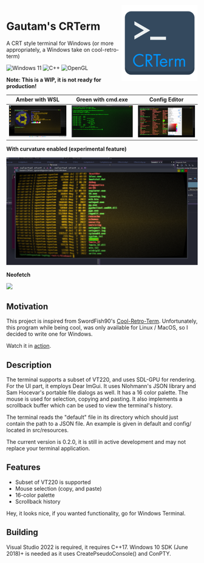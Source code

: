 <img align="right" width="200" height="200" src="images/crterm-logo.png">

# Gautam's CRTerm 
A CRT style terminal for Windows (or more appropriately, a Windows take on cool-retro-term)

![Windows 11](https://img.shields.io/badge/Windows%2011-%230079d5.svg?style=for-the-badge&logo=Windows%2011&logoColor=white)
![C++](https://img.shields.io/badge/c++-%2300599C.svg?style=for-the-badge&logo=c%2B%2B&logoColor=white)
![OpenGL](https://img.shields.io/badge/OpenGL-%23FFFFFF.svg?style=for-the-badge&logo=opengl)

<b>Note: This is a WIP, it is not ready for production!</b>

| Amber with WSL | Green with cmd.exe | Config Editor |
| -------------  | ------------------ | -----------   |
|![](images/wsl-amber.png)|![](images/cmd-green.png)| ![](images/cfg-editor.png) |

<b>With curvature enabled (experimental feature)</b>

![](images/crterm-curvature-enabled.png)

<b>Neofetch</b>

![](images/show.gif)

## Motivation

This project is inspired from SwordFish90's [Cool-Retro-Term](https://github.com/Swordfish90/cool-retro-term). Unfortunately, this program while being cool, was only available for Linux / MacOS, so I decided to write one for Windows.

Watch it in [action](https://www.youtube.com/watch?v=kIuGYarFiT4).

## Description

The terminal supports a subset of VT220, and uses SDL-GPU for rendering. For the UI part, it employs Dear ImGui. It uses Nlohmann's JSON library and Sam Hocevar's portable file dialogs as well. It has a 16 color palette. The mouse is used for selection, copying and pasting. It also implements a scrollback buffer which can be used to view the terminal's history.

The terminal reads the "default" file in its directory which should just contain the path to a JSON file. An example is given in default and config/ located in src/resources. 

The current version is 0.2.0, it is still in active development and may not replace your terminal application.

## Features

* Subset of VT220 is supported
* Mouse selection (copy, and paste)
* 16-color palette
* Scrollback history

Hey, it looks nice, if you wanted functionality, go for Windows Terminal.

## Building

Visual Studio 2022 is required, it requires C++17. Windows 10 SDK (June 2018)+ is needed as it uses CreatePseudoConsole() and ConPTY.
